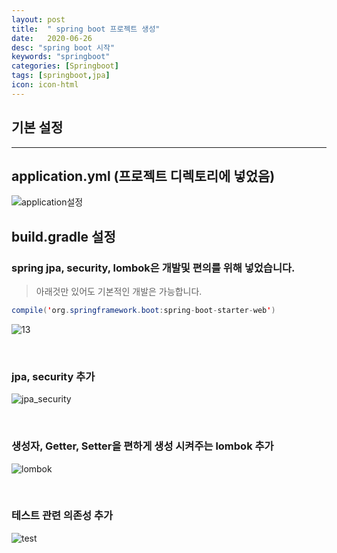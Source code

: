 ```yaml
---
layout: post
title:  " spring boot 프로젝트 생성"
date:   2020-06-26
desc: "spring boot 시작"
keywords: "springboot"
categories: [Springboot]
tags: [springboot,jpa]
icon: icon-html
---
```

## 기본 설정

<hr/>

## application.yml (프로젝트 디렉토리에 넣었음)
![application설정](https://user-images.githubusercontent.com/37110261/86456073-80934f00-bd5c-11ea-955a-46602d113e60.PNG)

## build.gradle 설정
### spring jpa, security, lombok은 개발및 편의를 위해 넣었습니다.

> 아래것만 있어도 기본적인 개발은 가능합니다.
``` java
compile('org.springframework.boot:spring-boot-starter-web')
```
![13](https://user-images.githubusercontent.com/37110261/86456081-82f5a900-bd5c-11ea-9af1-ce7d080101ee.PNG)

<br/>

### jpa, security 추가

![jpa_security](https://user-images.githubusercontent.com/37110261/86456085-8426d600-bd5c-11ea-8f55-6790eb9a64b3.PNG)

<br/>

### 생성자, Getter, Setter을 편하게 생성 시켜주는 lombok 추가
![lombok](https://user-images.githubusercontent.com/37110261/86456089-85580300-bd5c-11ea-8891-e05461ffebae.PNG)

<br/>

### 테스트 관련 의존성 추가
![test](https://user-images.githubusercontent.com/37110261/86456100-87ba5d00-bd5c-11ea-84b2-153241e08db3.PNG)